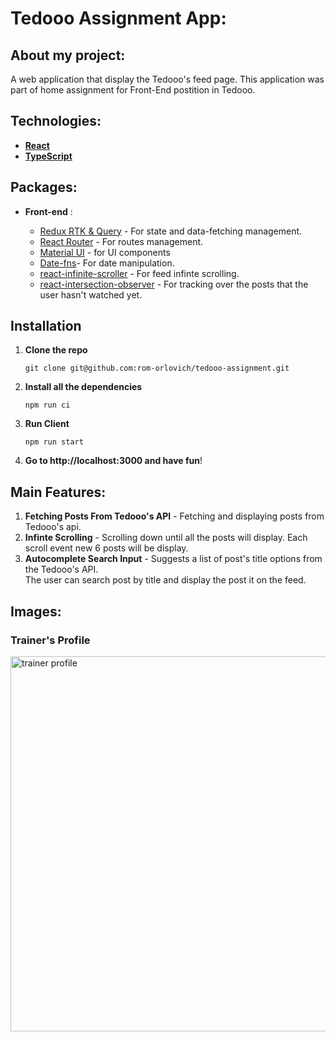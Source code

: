 # Tedooo Assignment App:

## About my project:
A web application that display the Tedooo's feed page.
This application was part of home assignment for Front-End postition in Tedooo.

## Technologies:

- **[React](https://reactjs.org/)**
- **[TypeScript](https://www.typescriptlang.org/)**


## Packages:

- **Front-end** :

  - [Redux RTK & Query](https://www.npmjs.com/package/@reduxjs/toolkit) - For state and data-fetching management.
  - [React Router](https://www.npmjs.com/package/react-router-dom) - For routes management.
  - [Material UI](https://www.npmjs.com/package/@mui/material) - for UI components
  - [Date-fns](https://date-fns.org/)- For date manipulation.
  - [react-infinite-scroller](https://github.com/danbovey/react-infinite-scroller) - For feed infinte scrolling.
  - [react-intersection-observer](https://github.com/thebuilder/react-intersection-observer) - For tracking over the posts that the user hasn't watched yet. 
 


## Installation

1. **Clone the repo**
   ```
   git clone git@github.com:rom-orlovich/tedooo-assignment.git
   ```
2. **Install all the dependencies**
   ```
   npm run ci
   ```
3. **Run Client**

   ```
   npm run start
   ```
4. **Go to http://localhost:3000 and have fun**!

## Main Features:
1. **Fetching Posts From Tedooo's API** - Fetching and displaying posts from Tedooo's api.
2. **Infinte Scrolling** - Scrolling down until all the posts will display. Each scroll event new 6 posts will be display. 
3. **Autocomplete Search Input** - Suggests a list of post's title options from the Tedooo's API. \
The user can search post by title and display the post it on the feed.
  
 
## Images: 
### Trainer's Profile
<img alt="trainer profile" src="./readme-images/trainer_profile.png" width="600" hight="600">

